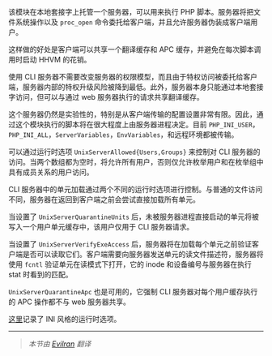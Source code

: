 该模块在本地套接字上托管一个服务器，可以用来执行 PHP 脚本。服务器将把文件系统操作以及  `proc_open` 命令委托给客户端，并且允许服务器伪装成客户端用户。

这样做的好处是客户端可以共享一个翻译缓存和 APC 缓存，并避免在每次脚本调用时启动 HHVM 的花销。

使用 CLI 服务器不需要改变服务器的权限模型，而且由于特权访问被委托给客户端，服务器内部的特权升级风险被降到最低。此外，服务器本身只能通过本地套接字访问，但可以与通过 web 服务器执行的请求共享翻译缓存。

这个服务器仍然是实验性的，特别是从客户端传输的配置设置非常有限。因此，通过这个模块执行的脚本将在很大程度上由服务器进程决定。目前 `PHP_INI_USER`，`PHP_INI_ALL`，`ServerVariables`，`EnvVariables`，和远程环境都被传输。

可以通过运行时选项 `UnixServerAllowed{Users,Groups}` 来控制对 CLI 服务器的访问。当两个数组都为空时，将允许所有用户，否则仅允许枚举用户和在枚举组中具有成员关系的用户访问。

CLI 服务器中的单元加载通过两个不同的运行时选项进行控制。与普通的文件访问不同，服务器在返回到客户端之前会尝试直接加载所有单元。

当设置了 `UnixServerQuarantineUnits` 后，未被服务器进程直接启动的单元将被写入一个用户单元缓存中，该用户仅用于 CLI 服务器请求。

当设置了 `UnixServerVerifyExeAccess` 后，服务器将在加载每个单元之前验证客户端是否可以读取它们。客户端需要向服务器发送单元的读文件描述符，服务器将使用 `fcntl` 验证单元在读模式下打开，它的 inode 和设备编号与服务器在执行 stat 时看到的匹配。

`UnixServerQuarantineApc` 也是可用的，它强制 CLI 服务器对每个用户缓存执行的 APC 操作都不与 web 服务器共享。

[这里](/hhvm/configuration/INI-settings#cli-server)记录了 INI 风格的运行时选项。

---

> *本节由 [Evilran](https://github.com/Evilran) 翻译*